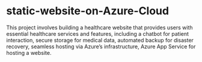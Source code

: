# static-website-on-Azure-Cloud
This project involves building a healthcare website that provides users with essential healthcare services and features, including a chatbot for patient interaction, secure storage for medical data, automated backup for disaster recovery, seamless hosting via Azure’s infrastructure, Azure App Service for hosting a website.

